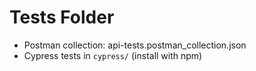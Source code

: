 # Tests Folder
- Postman collection: api-tests.postman_collection.json
- Cypress tests in `cypress/` (install with npm)
